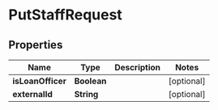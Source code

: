 # PutStaffRequest

## Properties
Name | Type | Description | Notes
------------ | ------------- | ------------- | -------------
**isLoanOfficer** | **Boolean** |  |  [optional]
**externalId** | **String** |  |  [optional]
